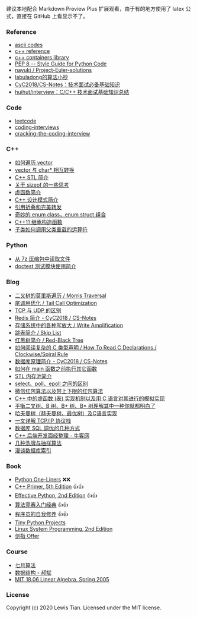 建议本地配合 Markdown Preview Plus 扩展观看，由于有的地方使用了 latex 公式，直接在 GitHub 上看显示不了。

### Reference

- [ascii codes](http://www.cplusplus.com/doc/ascii/)
- [c++ reference](http://www.cplusplus.com/reference/)
- [c++ containers library](http://www.cplusplus.com/reference/stl/)
- [PEP 8 -- Style Guide for Python Code](https://www.python.org/dev/peps/pep-0008/)
- [nayuki / Project-Euler-solutions](https://github.com/nayuki/Project-Euler-solutions)
- [labuladong的算法小抄](https://labuladong.gitbook.io/algo/)
- [CyC2018/CS-Notes：技术面试必备基础知识](https://github.com/CyC2018/CS-Notes)
- [huihut/interview：C/C++ 技术面试基础知识总结](https://github.com/huihut/interview)

### Code

- [leetcode](code/leetcode)
- [coding-interviews](code/coding-interviews)
- [cracking-the-coding-interview](code/cracking-the-coding-interview)

### C++

- [如何遍历 vector](cpp/how-to-iterate-vector.md)
- [vector 与 char* 相互转换](cpp/conversion-between-vector-and-char-star.md)
- [C++ STL 简介](cpp/cpp-slt-intro.md)
- [关于 sizeof 的一些思考](cpp/some-thoughts-on-sizeof.md)
- [虚函数简介](cpp/vtable-intro.md)
- [C++ 设计模式简介](cpp/cpp-design-pattern-intro.md)
- [引用折叠和完美转发](cpp/reference-collapsing-and-perfect-forward-intro.md)
- [奇妙的 enum class，enum struct 组合](cpp/enum-class-intro.md)
- [C++11 继承构造函数](cpp/c11-inheriting-constructors-intro.md)
- [子类如何调用父类重载的运算符](cpp/subclass-calls-the-operator-overloaded-by-the-parent-class.md)

### Python

- [从 7z 压缩包中读取文件](python/read-files-from-7z.md)
- [doctest 测试模块使用简介](python/doctest-intro.md)

### Blog

- [二叉树的莫里斯遍历 / Morris Traversal](blog/tree-morris-traversal.md)
- [尾调用优化 / Tail Call Optimization](blog/tail-call-optimization.md)
- [TCP 与 UDP 的区别](blog/tcp-vs-udp.md)
- [Redis 简介 - CyC2018 / CS-Notes](blog/redis-cyc2018.md)
- [存储系统中的各种写放大 / Write Amplification](blog/storage-system-write-amplification.md)
- [跳表简介 / Skip List](blog/skip-list-intro.md)
- [红黑树简介 / Red-Black Tree](blog/red-black-tree-intro.md)
- [如何阅读复杂的 C 类型声明 / How To Read C Declarations / Clockwise/Spiral Rule](blog/how-to-read-c-declarations-spiral-rule-anderson.md)
- [数据库原理简介 - CyC2018 / CS-Notes](blog/database-system-principle-intro-cyc2018.md)
- [如何在 main 函数之前执行其它函数](blog/how-to-run-other-functions-before-main-is-executed.md)
- [STL 内存池简介](blog/stl-memory-pool-intro.md)
- [select、poll、epoll 之间的区别](blog/the-difference-between-select-poll-epoll.md)
- [微信红包算法以及带上下限的红包算法](blog/wechat-red-envelope-algorithm-and-red-envelope-algorithm-with-upper-and-lower-limits.md)
- [C++ 中的虚函数 (表) 实现机制以及用 C 语言对其进行的模拟实现](blog/the-implementation-mechanism-of-virtual-function-table-in-c++-and-its-implementation-in-c.md)
- [平衡二叉树、B 树、B+ 树、B* 树理解其中一种你就都明白了](blog/b-tree-b+-tree-b-star-tree-intro.md)
- [哈夫曼树（赫夫曼树、最优树）及C语言实现](blog/huffman-tree-intro.md)
- [一文详解 TCP/IP 协议栈](blog/tcp-ip-protocol-stack-intro.md)
- [数据库 SQL 调优的几种方式](blog/several-ways-of-sql-tuning.md)
- [C++ 后端开发面经整理 - 牛客网](blog/cpp-back-end-developer-interview-experience-record.md)
- [几种洗牌与抽样算法](blog/shuffle-and-sampling-algos.md)
- [漫谈数据库索引](blog/talking-about-database-index.md)

### Book

- [Python One-Liners](book/python-one-liners) ❌❌
- [C++ Primer, 5th Edition](book/cpp-primer-5nd-edition) 👍👍
- [Effective Python, 2nd Edition](book/effective-python-2nd-edition)  👍👍
- [算法竞赛入门经典](book/算法竞赛入门经典) 👍👍
- [程序员的自我修养](book/程序员的自我修养) 👍👍
- [Tiny Python Projects](book/tiny-python-projects)
- [Linux System Programming, 2nd Edition](book/linux-system-programming-2nd-edition)
- [剑指 Offer](book/剑指Offer)

### Course

- [七月算法](course/july-algorithm)
- [数据结构 - 郝斌](course/haobin-data-structure)
- [MIT 18.06 Linear Algebra, Spring 2005](course/mit-18.06-linear-algebra-spring-2005)

### License

Copyright (c) 2020 Lewis Tian. Licensed under the MIT license.
